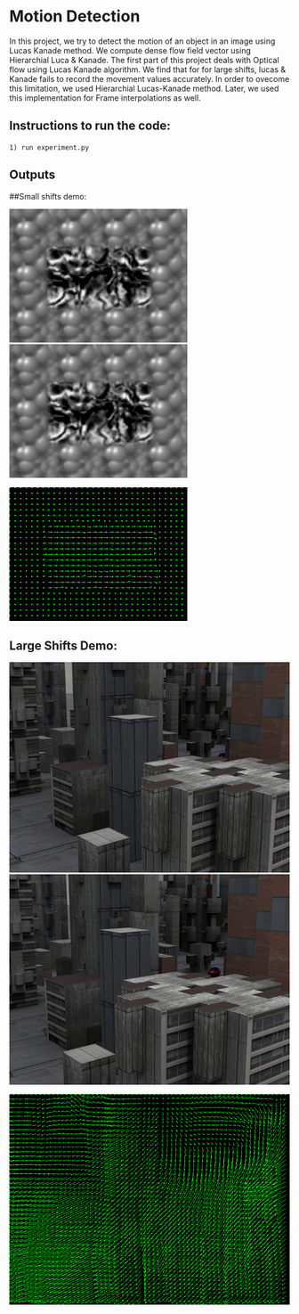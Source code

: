# Motion Detection
In this project, we try to detect the motion of an object in an image using Lucas Kanade method. We compute dense flow field vector using Hierarchial Luca & Kanade. The first part of this project deals with Optical flow using Lucas Kanade algorithm. We find that for for large shifts, lucas & Kanade fails to record the movement values accurately. In order to ovecome this limitation, we used Hierarchial Lucas-Kanade method. Later, we used this implementation for Frame interpolations as well.

## Instructions to run the code:
	1) run experiment.py
	
## Outputs
##Small shifts demo:

![state1](input_images/TestSeq/Shift0.png)  ![state2](input_images/TestSeq/ShiftR2.png)

![Motion_vector](output/ps4-1-a-1.png)

## Large Shifts Demo:
![state1](input_images/Urban2/urban01.png)  ![state2](input_images/Urban2/urban02.png)

![Motion_vector](output/ps4-4-b-1.png)
